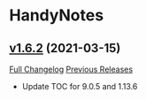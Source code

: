 # HandyNotes

## [v1.6.2](https://github.com/Nevcairiel/HandyNotes/tree/v1.6.2) (2021-03-15)
[Full Changelog](https://github.com/Nevcairiel/HandyNotes/compare/v1.6.1...v1.6.2) [Previous Releases](https://github.com/Nevcairiel/HandyNotes/releases)

- Update TOC for 9.0.5 and 1.13.6  
